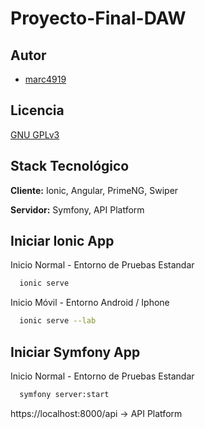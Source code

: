 # Proyecto-Final-DAW

## Autor

- [marc4919](https://github.com/marc4919)


## Licencia

[GNU GPLv3](https://choosealicense.com/licenses/gpl-3.0/#)


## Stack Tecnológico

**Cliente:** Ionic, Angular, PrimeNG, Swiper

**Servidor:** Symfony, API Platform


## Iniciar Ionic App

Inicio Normal - Entorno de Pruebas Estandar

```bash
  ionic serve
```
Inicio Móvil - Entorno Android / Iphone

```bash
  ionic serve --lab
```

## Iniciar Symfony App

Inicio Normal - Entorno de Pruebas Estandar

```bash
  symfony server:start
```
https://localhost:8000/api -> API Platform
